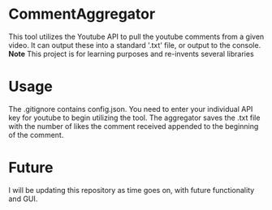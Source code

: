 # CommentAggregator
This tool utilizes the Youtube API to pull the youtube comments from a 
given video. It can output these into a standard '.txt' file, or output 
to the console.
**Note** This project is for learning purposes and re-invents several libraries
# Usage
The .gitignore contains config.json. You need to enter your individual 
API key for youtube to begin utilizing the tool. The aggregator saves 
the .txt file with the number of likes the comment received appended to 
the beginning of the comment.
# Future
I will be updating this repository as time goes on, with future functionality and GUI.
